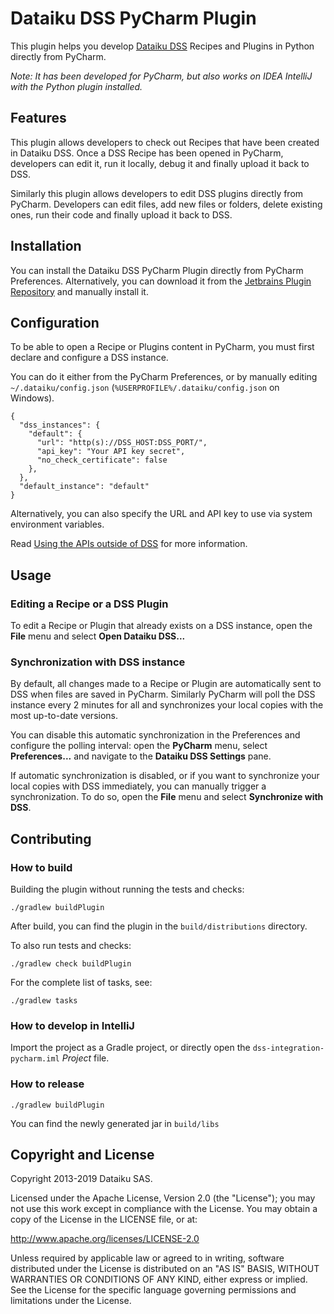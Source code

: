 # Dataiku DSS PyCharm Plugin

This plugin helps you develop [Dataiku DSS](https://www.dataiku.com) Recipes and Plugins in Python
directly from PyCharm.

*Note: It has been developed for PyCharm, but also works on IDEA IntelliJ with the
Python plugin installed.*

## Features

This plugin allows developers to check out Recipes that have been created in
Dataiku DSS. Once a DSS Recipe has been opened in PyCharm, developers can edit
it, run it locally, debug it and finally upload it back to DSS.

Similarly this plugin allows developers to edit DSS plugins directly from
PyCharm. Developers can edit files, add new files or folders, delete existing
ones, run their code and finally upload it back to DSS.

## Installation

You can install the Dataiku DSS PyCharm Plugin directly from PyCharm Preferences.
Alternatively, you can download it from the [Jetbrains Plugin Repository](https://plugins.jetbrains.com/plugin/12511-dataiku-dss)
and manually install it.

## Configuration

To be able to open a Recipe or Plugins content in PyCharm, you must first declare and
configure a DSS instance.

You can do it either from the PyCharm Preferences, or by manually editing
`~/.dataiku/config.json` (`%USERPROFILE%/.dataiku/config.json` on Windows).
```
{
  "dss_instances": {
    "default": {
      "url": "http(s)://DSS_HOST:DSS_PORT/",
      "api_key": "Your API key secret",
      "no_check_certificate": false
    },
  },
  "default_instance": "default"
}
```

Alternatively, you can also specify the URL and API key to use via system
environment variables.

Read [Using the APIs outside of DSS](https://doc.dataiku.com/dss/latest/python-api/outside-usage.html#setting-up-the-connection-with-dss)
for more information. 

## Usage

### Editing a Recipe or a DSS Plugin
To edit a Recipe or Plugin that already exists on a DSS instance, open the
**File** menu and select **Open Dataiku DSS...**

### Synchronization with DSS instance

By default, all changes made to a Recipe or Plugin are automatically sent to
DSS when files are saved in PyCharm. Similarly PyCharm will poll the DSS
instance every 2 minutes for all and synchronizes your local copies with the
most up-to-date versions.

You can disable this automatic synchronization in the Preferences and configure
the polling interval: open the **PyCharm** menu, select **Preferences...** and
navigate to the **Dataiku DSS Settings** pane.

If automatic synchronization is disabled, or if you want to synchronize your
local copies with DSS immediately, you can manually trigger a synchronization. To do
so, open the **File** menu and select **Synchronize with DSS**.

## Contributing

### How to build
Building the plugin without running the tests and checks:

    ./gradlew buildPlugin
    
After build, you can find the plugin in the `build/distributions` directory.

To also run tests and checks:

    ./gradlew check buildPlugin

For the complete list of tasks, see:

    ./gradlew tasks

### How to develop in IntelliJ

Import the project as a Gradle project, or directly open the `dss-integration-pycharm.iml` *Project* file.

### How to release

    ./gradlew buildPlugin
    
You can find the newly generated jar in `build/libs`

## Copyright and License

Copyright 2013-2019 Dataiku SAS.

Licensed under the Apache License, Version 2.0 (the "License"); you may not use this work except in compliance with the License. You may obtain a copy of the License in the LICENSE file, or at:

http://www.apache.org/licenses/LICENSE-2.0

Unless required by applicable law or agreed to in writing, software distributed under the License is distributed on an "AS IS" BASIS, WITHOUT WARRANTIES OR CONDITIONS OF ANY KIND, either express or implied. See the License for the specific language governing permissions and limitations under the License. 
